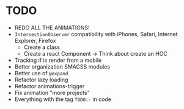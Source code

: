 # TODO
- REDO ALL THE ANIMATIONS!
- `IntersectionObserver` compatibility with iPhones, Safari, Internet Explorer, Firefox
  - Create a class
  - Create a react Component -> Think about create an HOC
- Tracking if is render from a mobile
- Better organization SMACSS modules
- Better use of `@expand`
- Refactor lazy loading
- Refactor animations-trigger
- Fix animation "more projects"
- Everything with the tag `TODO:-` in code